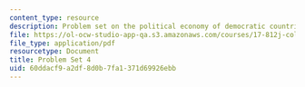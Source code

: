 ```yaml
---
content_type: resource
description: Problem set on the political economy of democratic countries.
file: https://ol-ocw-studio-app-qa.s3.amazonaws.com/courses/17-812j-collective-choice-i-fall-2008/60ddacf9a2df8d0b7fa1371d69926ebb_pset4.pdf
file_type: application/pdf
resourcetype: Document
title: Problem Set 4
uid: 60ddacf9-a2df-8d0b-7fa1-371d69926ebb
---
```

